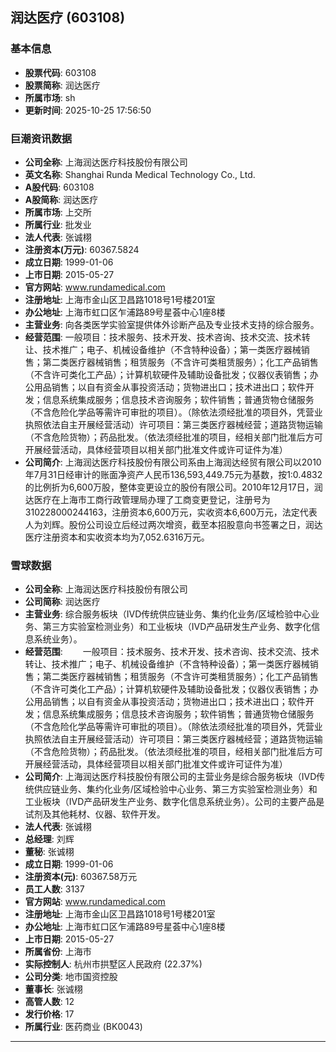 ## 润达医疗 (603108)

### 基本信息

- **股票代码**: 603108
- **股票简称**: 润达医疗
- **所属市场**: sh
- **更新时间**: 2025-10-25 17:56:50

### 巨潮资讯数据

- **公司全称**: 上海润达医疗科技股份有限公司
- **英文名称**: Shanghai Runda Medical Technology Co., Ltd.
- **A股代码**: 603108
- **A股简称**: 润达医疗
- **所属市场**: 上交所
- **所属行业**: 批发业
- **法人代表**: 张诚栩
- **注册资本(万元)**: 60367.5824
- **成立日期**: 1999-01-06
- **上市日期**: 2015-05-27
- **官方网站**: www.rundamedical.com
- **注册地址**: 上海市金山区卫昌路1018号1号楼201室
- **办公地址**: 上海市虹口区乍浦路89号星荟中心1座8楼
- **主营业务**: 向各类医学实验室提供体外诊断产品及专业技术支持的综合服务。
- **经营范围**: 一般项目：技术服务、技术开发、技术咨询、技术交流、技术转让、技术推广；电子、机械设备维护（不含特种设备）；第一类医疗器械销售；第二类医疗器械销售；租赁服务（不含许可类租赁服务）；化工产品销售（不含许可类化工产品）；计算机软硬件及辅助设备批发；仪器仪表销售；办公用品销售；以自有资金从事投资活动；货物进出口；技术进出口；软件开发；信息系统集成服务；信息技术咨询服务；软件销售；普通货物仓储服务（不含危险化学品等需许可审批的项目）。（除依法须经批准的项目外，凭营业执照依法自主开展经营活动）许可项目：第三类医疗器械经营；道路货物运输（不含危险货物）；药品批发。（依法须经批准的项目，经相关部门批准后方可开展经营活动，具体经营项目以相关部门批准文件或许可证件为准）
- **公司简介**: 上海润达医疗科技股份有限公司系由上海润达经贸有限公司以2010年7月31日经审计的账面净资产人民币136,593,449.75元为基数，按1:0.4832的比例折为6,600万股，整体变更设立的股份有限公司。2010年12月17日，润达医疗在上海市工商行政管理局办理了工商变更登记，注册号为310228000244163，注册资本6,600万元，实收资本6,600万元，法定代表人为刘辉。股份公司设立后经过两次增资，截至本招股意向书签署之日，润达医疗注册资本和实收资本均为7,052.6316万元。

### 雪球数据

- **公司全称**: 上海润达医疗科技股份有限公司
- **公司简称**: 润达医疗
- **主营业务**: 综合服务板块（IVD传统供应链业务、集约化业务/区域检验中心业务、第三方实验室检测业务）和工业板块（IVD产品研发生产业务、数字化信息系统业务）。
- **经营范围**: 　　一般项目：技术服务、技术开发、技术咨询、技术交流、技术转让、技术推广；电子、机械设备维护（不含特种设备）；第一类医疗器械销售；第二类医疗器械销售；租赁服务（不含许可类租赁服务）；化工产品销售（不含许可类化工产品）；计算机软硬件及辅助设备批发；仪器仪表销售；办公用品销售；以自有资金从事投资活动；货物进出口；技术进出口；软件开发；信息系统集成服务；信息技术咨询服务；软件销售；普通货物仓储服务（不含危险化学品等需许可审批的项目）。（除依法须经批准的项目外，凭营业执照依法自主开展经营活动）许可项目：第三类医疗器械经营；道路货物运输（不含危险货物）；药品批发。（依法须经批准的项目，经相关部门批准后方可开展经营活动，具体经营项目以相关部门批准文件或许可证件为准）
- **公司简介**: 上海润达医疗科技股份有限公司的主营业务是综合服务板块（IVD传统供应链业务、集约化业务/区域检验中心业务、第三方实验室检测业务）和工业板块（IVD产品研发生产业务、数字化信息系统业务）。公司的主要产品是试剂及其他耗材、仪器、软件开发。
- **法人代表**: 张诚栩
- **总经理**: 刘辉
- **董秘**: 张诚栩
- **成立日期**: 1999-01-06
- **注册资本(元)**: 60367.58万元
- **员工人数**: 3137
- **官方网站**: www.rundamedical.com
- **注册地址**: 上海市金山区卫昌路1018号1号楼201室
- **办公地址**: 上海市虹口区乍浦路89号星荟中心1座8楼
- **上市日期**: 2015-05-27
- **所属省份**: 上海市
- **实际控制人**: 杭州市拱墅区人民政府 (22.37%)
- **公司分类**: 地市国资控股
- **董事长**: 张诚栩
- **高管人数**: 12
- **发行价格**: 17
- **所属行业**: 医药商业 (BK0043)

---